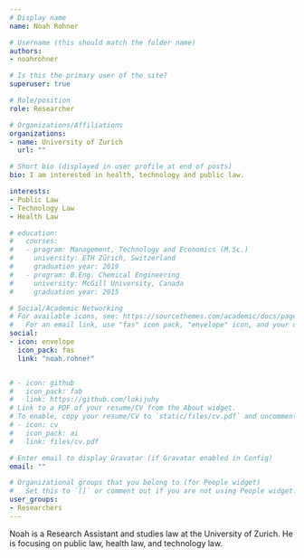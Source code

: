 ```yaml
---
# Display name
name: Noah Rohner

# Username (this should match the folder name)
authors:
- noahrohner

# Is this the primary user of the site?
superuser: true

# Role/position
role: Researcher

# Organizations/Affiliations
organizations:
- name: University of Zurich 
  url: ""

# Short bio (displayed in user profile at end of posts)
bio: I am interested in health, technology and public law.

interests:
- Public Law
- Technology Law
- Health Law

# education:
#   courses:
#   - program: Management, Technology and Economics (M.Sc.)
#     university: ETH Zürich, Switzerland
#     graduation year: 2019
#   - program: B.Eng. Chemical Engineering
#     university: McGill University, Canada
#     graduation year: 2015

# Social/Academic Networking
# For available icons, see: https://sourcethemes.com/academic/docs/page-builder/#icons
#   For an email link, use "fas" icon pack, "envelope" icon, and your uzh email up to before the '@'.
social:
- icon: envelope
  icon_pack: fas
  link: "noah.rohner"


# - icon: github
#   icon_pack: fab
#   link: https://github.com/lokijuhy
# Link to a PDF of your resume/CV from the About widget.
# To enable, copy your resume/CV to `static/files/cv.pdf` and uncomment the lines below.
# - icon: cv
#   icon_pack: ai
#   link: files/cv.pdf

# Enter email to display Gravatar (if Gravatar enabled in Config)
email: ""

# Organizational groups that you belong to (for People widget)
#   Set this to `[]` or comment out if you are not using People widget.
user_groups:
- Researchers
---
```


Noah is a Research Assistant and studies law at the University of Zurich. He is focusing on public law, health law, and technology law.
